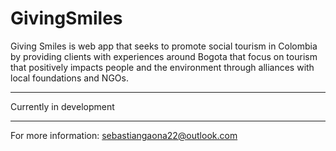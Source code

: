 # GivingSmiles

Giving Smiles is web app that seeks to promote social tourism in Colombia by providing clients with experiences around Bogota that focus on tourism that positively impacts people and the environment through alliances with local foundations and NGOs.

*************************
Currently in development
*************************

For more information: sebastiangaona22@outlook.com
